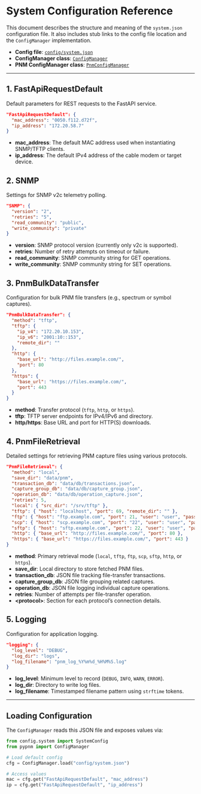 # System Configuration Reference

This document describes the structure and meaning of the `system.json` configuration file. It also includes stub links to the config file location and the `ConfigManager` implementation.

* **Config file**: [`config/system.json`](../../config/system.json)
* **ConfigManager class**: [`ConfigManager`](../../src/config/config_manager.py)
* **PNM ConfigManager class**: [`PnmConfigManager`](../../src/config/pnm_config_manager.py)

---

## 1. FastApiRequestDefault

Default parameters for REST requests to the FastAPI service.

```json
"FastApiRequestDefault": {
  "mac_address": "0050.f112.d72f",
  "ip_address": "172.20.58.7"
}
```

* **mac\_address**: The default MAC address used when instantiating SNMP/TFTP clients.
* **ip\_address**: The default IPv4 address of the cable modem or target device.

## 2. SNMP

Settings for SNMP v2c telemetry polling.

```json
"SNMP": {
  "version": "2",
  "retries": "5",
  "read_community": "public",
  "write_community": "private"
}
```

* **version**: SNMP protocol version (currently only v2c is supported).
* **retries**: Number of retry attempts on timeout or failure.
* **read\_community**: SNMP community string for GET operations.
* **write\_community**: SNMP community string for SET operations.

## 3. PnmBulkDataTransfer

Configuration for bulk PNM file transfers (e.g., spectrum or symbol captures).

```json
"PnmBulkDataTransfer": {
  "method": "tftp",
  "tftp": {
    "ip_v4": "172.20.10.153",
    "ip_v6": "2001:10::153",
    "remote_dir": ""
  },
  "http": {
    "base_url": "http://files.example.com/",
    "port": 80
  },
  "https": {
    "base_url": "https://files.example.com/",
    "port": 443
  }
}
```

* **method**: Transfer protocol (`tftp`, `http`, or `https`).
* **tftp**: TFTP server endpoints for IPv4/IPv6 and directory.
* **http/https**: Base URL and port for HTTP(S) downloads.

## 4. PnmFileRetrieval

Detailed settings for retrieving PNM capture files using various protocols.

```json
"PnmFileRetrieval": {
  "method": "local",
  "save_dir": "data/pnm",
  "transaction_db": "data/db/transactions.json",
  "capture_group_db": "data/db/capture_group.json",
  "operation_db": "data/db/operation_capture.json",
  "retries": 5,
  "local": { "src_dir": "/srv/tftp" },
  "tftp": { "host": "localhost", "port": 69, "remote_dir": "" },
  "ftp": { "host": "ftp.example.com", "port": 21, "user": "user", "password": "pass", "remote_dir": "/files" },
  "scp": { "host": "scp.example.com", "port": "22", "user": "user", "password": "pass", "remote_dir": "/files" },
  "sftp": { "host": "sftp.example.com", "port": 22, "user": "user", "password": "pass", "remote_dir": "/files" },
  "http": { "base_url": "http://files.example.com/", "port": 80 },
  "https": { "base_url": "https://files.example.com/", "port": 443 }
}
```

* **method**: Primary retrieval mode (`local`, `tftp`, `ftp`, `scp`, `sftp`, `http`, or `https`).
* **save\_dir**: Local directory to store fetched PNM files.
* **transaction\_db**: JSON file tracking file-transfer transactions.
* **capture\_group\_db**: JSON file grouping related captures.
* **operation\_db**: JSON file logging individual capture operations.
* **retries**: Number of attempts per file-transfer operation.
* **\<protocol>**: Section for each protocol’s connection details.

## 5. Logging

Configuration for application logging.

```json
"logging": {
  "log_level": "DEBUG",
  "log_dir": "logs",
  "log_filename": "pnm_log_%Y%m%d_%H%M%S.log"
}
```

* **log\_level**: Minimum level to record (`DEBUG`, `INFO`, `WARN`, `ERROR`).
* **log\_dir**: Directory to write log files.
* **log\_filename**: Timestamped filename pattern using `strftime` tokens.

---

## Loading Configuration

The `ConfigManager` reads this JSON file and exposes values via:

```python
from config.system import SystemConfig
from pypnm import ConfigManager

# Load default config
cfg = ConfigManager.load("config/system.json")

# Access values
mac = cfg.get("FastApiRequestDefault", "mac_address")
ip = cfg.get("FastApiRequestDefault", "ip_address")
```
